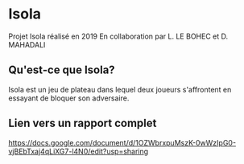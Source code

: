 # Isola
Projet Isola réalisé en 2019
En collaboration par L. LE BOHEC et D. MAHADALI 

## Qu'est-ce que Isola? 
Isola est un  jeu de plateau dans lequel deux joueurs s'affrontent en essayant de bloquer son adversaire. 

## Lien vers un rapport complet
https://docs.google.com/document/d/1OZWbrxpuMszK-0wWzIpG0-vjBEbTxaj4qLiXG7-l4N0/edit?usp=sharing
